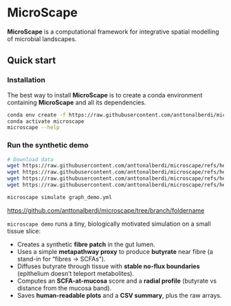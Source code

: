 # MicroScape

**MicroScape** is a computational framework for integrative spatial modelling of microbial landscapes.

## Quick start

### Installation

The best way to install **MicroScape** is to create a conda environment containing **MicroScape** and all its dependencies.

```bash
conda env create -f https://raw.githubusercontent.com/anttonalberdi/microscape/refs/heads/main/envs/microscape.yaml
conda activate microscape
microscape --help
```

### Run the synthetic demo

```bash
# Download data
wget https://raw.githubusercontent.com/anttonalberdi/microscape/refs/heads/main/examples/demo1/demo1.yml
wget https://raw.githubusercontent.com/anttonalberdi/microscape/refs/heads/main/examples/demo1/BP.xml
wget https://raw.githubusercontent.com/anttonalberdi/microscape/refs/heads/main/examples/demo1/FD.xml
wget https://raw.githubusercontent.com/anttonalberdi/microscape/refs/heads/main/examples/demo1/LU.xml

microscape simulate graph_demo.yml
```

https://github.com/anttonalberdi/microscape/tree/branch/foldername

`microscape demo` runs a tiny, biologically motivated simulation on a small tissue slice:

- Creates a synthetic **fibre patch** in the gut lumen.
- Uses a simple **metapathway proxy** to produce **butyrate** near fibre (a stand-in for “fibres → SCFAs”).
- Diffuses butyrate through tissue with **stable no-flux boundaries** (epithelium doesn’t teleport metabolites).
- Computes an **SCFA-at-mucosa** score and a **radial profile** (butyrate vs distance from the mucosa band).
- Saves **human-readable plots** and a **CSV summary**, plus the raw arrays.

